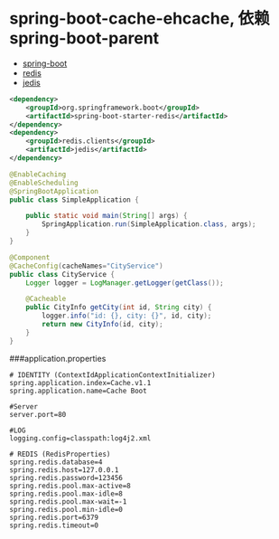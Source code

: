# spring-boot-cache-ehcache, 依赖spring-boot-parent
* [spring-boot](http://docs.spring.io/spring-boot/docs/current/reference/htmlsingle/)
* [redis](http://redis.io/)
* [jedis](https://github.com/xetorthio/jedis)

```xml
<dependency>
	<groupId>org.springframework.boot</groupId>
	<artifactId>spring-boot-starter-redis</artifactId>
</dependency>
<dependency>
	<groupId>redis.clients</groupId>
	<artifactId>jedis</artifactId>
</dependency>
```

```java
@EnableCaching
@EnableScheduling
@SpringBootApplication
public class SimpleApplication {

	public static void main(String[] args) {
		SpringApplication.run(SimpleApplication.class, args);
	}
}

@Component
@CacheConfig(cacheNames="CityService")
public class CityService {
	Logger logger = LogManager.getLogger(getClass());

	@Cacheable
	public CityInfo getCity(int id, String city) {
		logger.info("id: {}, city: {}", id, city);
		return new CityInfo(id, city);
	}
}
```
###application.properties
```properties
# IDENTITY (ContextIdApplicationContextInitializer)
spring.application.index=Cache.v1.1
spring.application.name=Cache Boot

#Server
server.port=80

#LOG
logging.config=classpath:log4j2.xml

# REDIS (RedisProperties)
spring.redis.database=4
spring.redis.host=127.0.0.1
spring.redis.password=123456
spring.redis.pool.max-active=8
spring.redis.pool.max-idle=8
spring.redis.pool.max-wait=-1
spring.redis.pool.min-idle=0
spring.redis.port=6379
spring.redis.timeout=0
```
